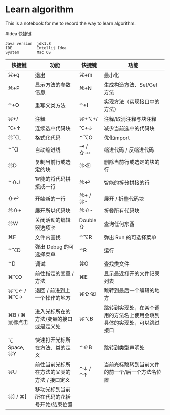 # Learn algorithm 

This is a notebook for me to record the way to learn algorithm.

#Idea 快捷键
```
Java version  jdk1.8
IDE           Intellij Idea
System        Mac OS
```

| 快捷键 |功能 | 快捷键 |功能 |
| ------ | ------ |------ | ------ |
|⌘+q | 退出|⌘+m |最小化|
|⌘+P |显示方法的参数信息|⌘+N |生成构造方法、Set/Get方法|
| ⌃+O |重写父类方法|⌃+I |实现方法（实现接口中的方法）|
|⌘+/|注释| ⌘+⌥+/ |注释/取消注释与块注释|
|⌥+↑ |连续选中代码块|⌥+↓| 减少当前选中的代码块|
|⌘⌥L| 格式化代码|⌃⌥O |优化import|
|⌃⌥I |自动缩进线|⇥ / ⇧⇥ |缩进代码 / 反缩进代码|
|⌘D |复制当前行或选定的块|⌘⌫| 删除当前行或选定的块的行
|⌃⇧J |智能的将代码拼接成一行|⌘↩| 智能的拆分拼接的行|
|⇧↩ |开始新的一行|⌘+ / ⌘- |展开 / 折叠代码块|
|⌘⇧+ |展开所以代码块|⌘⇧- |折叠所有代码块
|⌘W| 关闭活动的编辑器选项卡|Double ⇧ |查询任何东西|
|⌘F |文件内查找|⌃⌥R| 弹出 Run 的可选择菜单|
|⌃⌥D |弹出 Debug 的可选择菜单|⌃R |运行|
|⌃D |调试|⌘O|查找类文件|⌘⇧O |查找所有类型文件、打开文件、打开目录，打开目录需要在输入的内容前面或后面加一个反斜杠/|
|⌘⌥O| 前往指定的变量 / 方法|⌘E |显示最近打开的文件记录列表|
|⌘⌥← / ⌘⌥→ |退回 / 前进到上一个操作的地方|⌘⇧⌫ |跳转到最后一个编辑的地方|
|⌘B / ⌘ 鼠标点击| 进入光标所在的方法/变量的接口或是定义处|⌘⌥B |跳转到实现处，在某个调用的方法名上使用会跳到具体的实现处，可以跳过接口|
|⌥ Space, ⌘Y |快速打开光标所在方法、类的定义|⌃⇧B |跳转到类型声明处|
|⌘U |前往当前光标所在方法的父类的方法 / 接口定义|⌃↓ / ⌃↑| 当前光标跳转到当前文件的前一个/后一个方法名位置|
|⌘] / ⌘[ |移动光标到当前所在代码的花括号开始/结束位置||
